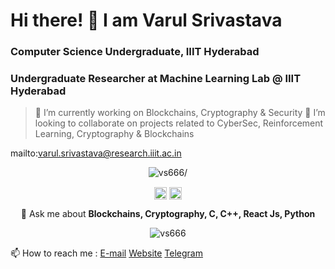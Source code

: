 # Hi there! 👋 I am Varul Srivastava
### Computer Science Undergraduate, IIIT Hyderabad
### Undergraduate Researcher at Machine Learning Lab @ IIIT Hyderabad

> 🔭 I’m currently working on Blockchains, Cryptography & Security
> 👯 I’m looking to collaborate on projects related to CyberSec, Reinforcement Learning, Cryptography & Blockchains
<!--
**ashwin-mittal/ashwin-mittal** is a ✨ _special_ ✨ repository because its `README.md` (this file) appears on your GitHub profile.

Here are some ideas to get you started:

- 
- 🌱 I’m currently learning ...
- 
- 🤔 I’m looking for help with ...
- 💬 Ask me about ...
- 
- 😄 Pronouns: ...
- ⚡ Fun fact: ...
-->
mailto:varul.srivastava@research.iiit.ac.in
<p align="center"> <img src=https://komarev.com/ghpvc/?username=vs666 alt=vs666/> </p>
<p align="center">
<a href=https://www.linkedin.com/in/varul-srivastava-497547198/ target="blank"><img align="center" src=https://cdn.jsdelivr.net/npm/simple-icons@3.0.1/icons/linkedin.svg alt="Varul Srivastava" height="20" width="20" /></a>
<a href=https://www.facebook.com/varul.srivastava.9/ target="blank"><img align="center" src=https://cdn.jsdelivr.net/npm/simple-icons@3.0.1/icons/facebook.svg alt="Varul Srivastava" height="20" width="20" /></a>
</p>
<p align="center">
  💬 Ask me about <b>Blockchains, Cryptography, C, C++, React Js, Python</b>
</p>
<p align="center"> <img src=https://github-readme-stats.vercel.app/api?username=vs666&show_icons=true alt=vs666 /> 
</p>

📫 How to reach me : 
[E-mail](mailto:varul.srivastava@research.iiit.ac.in)
[Website](https://vs666.github.io)
[Telegram](https://t.me/varulsrivastava)



